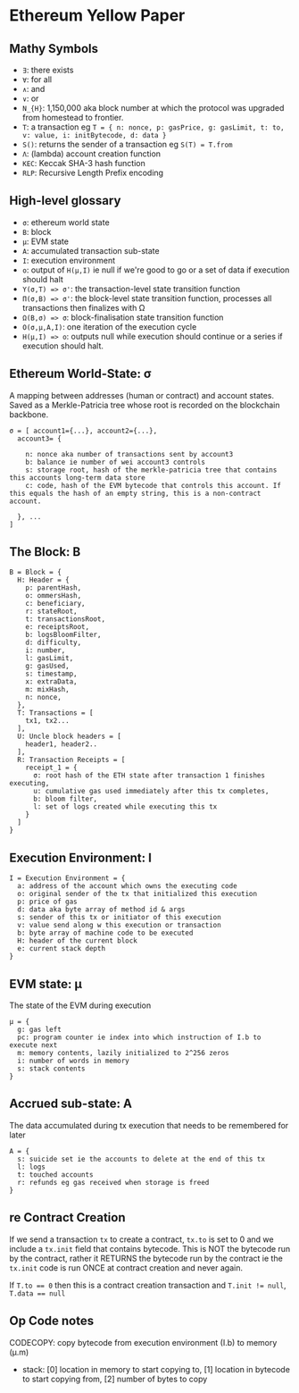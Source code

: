 
# Ethereum Yellow Paper

## Mathy Symbols
 - `∃`: there exists
 - `∀`: for all
 - `∧`: and
 - `∨`: or
 - `N_{H}`: 1,150,000 aka block number at which the protocol was upgraded from homestead to frontier.
 - `T`: a transaction eg `T = { n: nonce, p: gasPrice, g: gasLimit, t: to, v: value, i: initBytecode, d: data }`
 - `S()`: returns the sender of a transaction eg `S(T) = T.from`
 - `Λ`: (lambda) account creation function
 - `KEC`: Keccak SHA-3 hash function
 - `RLP`: Recursive Length Prefix encoding

## High-level glossary
 - `σ`: ethereum world state
 - `B`: block
 - `μ`: EVM state
 - `A`: accumulated transaction sub-state
 - `I`: execution environment
 - `o`: output of `H(μ,I)` ie null if we're good to go or a set of data if execution should halt
 - `Υ(σ,T) => σ'`: the transaction-level state transition function
 - `Π(σ,B) => σ'`: the block-level state transition function, processes all transactions then finalizes with Ω
 - `Ω(B,σ) => σ`: block-finalisation state transition function
 - `O(σ,μ,A,I)`: one iteration of the execution cycle
 - `H(μ,I) => o`: outputs null while execution should continue or a series if execution should halt.

## Ethereum World-State: σ

A mapping between addresses (human or contract) and account states. Saved as a Merkle-Patricia tree whose root is recorded on the blockchain backbone.

```
σ = [ account1={...}, account2={...},
  account3= {

    n: nonce aka number of transactions sent by account3
    b: balance ie number of wei account3 controls
    s: storage root, hash of the merkle-patricia tree that contains this accounts long-term data store
    c: code, hash of the EVM bytecode that controls this account. If this equals the hash of an empty string, this is a non-contract account.

  }, ...
]
```

## The Block: B

```
B = Block = {
  H: Header = {
    p: parentHash,
    o: ommersHash,
    c: beneficiary,
    r: stateRoot,
    t: transactionsRoot,
    e: receiptsRoot,
    b: logsBloomFilter,
    d: difficulty,
    i: number,
    l: gasLimit,
    g: gasUsed,
    s: timestamp,
    x: extraData,
    m: mixHash,
    n: nonce,
  },
  T: Transactions = [
    tx1, tx2...
  ],
  U: Uncle block headers = [
    header1, header2..
  ],
  R: Transaction Receipts = [
    receipt_1 = {
      σ: root hash of the ETH state after transaction 1 finishes executing,
      u: cumulative gas used immediately after this tx completes,
      b: bloom filter,
      l: set of logs created while executing this tx
    }
  ]
}
```

## Execution Environment: I

```
I = Execution Environment = {
  a: address of the account which owns the executing code
  o: original sender of the tx that initialized this execution
  p: price of gas
  d: data aka byte array of method id & args
  s: sender of this tx or initiator of this execution
  v: value send along w this execution or transaction
  b: byte array of machine code to be executed
  H: header of the current block
  e: current stack depth
}
```

## EVM state: μ

The state of the EVM during execution

```
μ = {
  g: gas left
  pc: program counter ie index into which instruction of I.b to execute next
  m: memory contents, lazily initialized to 2^256 zeros
  i: number of words in memory
  s: stack contents
}
```

## Accrued sub-state: A

The data accumulated during tx execution that needs to be remembered for later

```
A = {
  s: suicide set ie the accounts to delete at the end of this tx
  l: logs
  t: touched accounts
  r: refunds eg gas received when storage is freed
}
```

## re Contract Creation

If we send a transaction `tx` to create a contract, `tx.to` is set to 0 and we include a `tx.init` field that contains bytecode. This is NOT the bytecode run by the contract, rather it RETURNS the bytecode run by the contract ie the `tx.init` code is run ONCE at contract creation and never again.

If `T.to == 0` then this is a contract creation transaction and `T.init != null`, `T.data == null`

## Op Code notes

CODECOPY: copy bytecode from execution environment (I.b) to memory (μ.m)
 - stack: [0] location in memory to start copying to, [1] location in bytecode to start copying from, [2] number of bytes to copy
